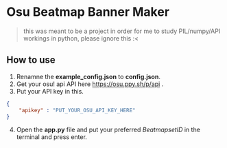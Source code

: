# Osu Beatmap Banner Maker
> this was meant to be a project in order for me to study PIL/numpy/API workings in python, please ignore this :<

## How to use
1. Renamne the **example_config.json** to  **config.json**.
2. Get your osu! api API here https://osu.ppy.sh/p/api .
3. Put your API key in this.
```json
{
    "apikey" : "PUT_YOUR_OSU_API_KEY_HERE"
}
```
4. Open the **app.py** file and put your preferred *BeatmapsetID* in the terminal and press enter.
